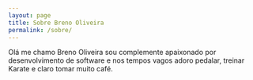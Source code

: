 ```yaml
---
layout: page
title: Sobre Breno Oliveira
permalink: /sobre/
---
```


Olá me chamo Breno Oliveira sou complemente apaixonado por desenvolvimento de software e nos tempos vagos adoro pedalar, treinar Karate e claro tomar muito café.
